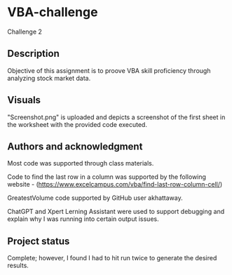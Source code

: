 # VBA-challenge
Challenge 2

## Description
Objective of this assignment is to proove VBA skill proficiency through analyzing stock market data.

## Visuals
"Screenshot.png" is uploaded and depicts a screenshot of the first sheet in the worksheet with the provided code executed.

## Authors and acknowledgment
Most code was supported through class materials.

Code to find the last row in a column was supported by the following website - (https://www.excelcampus.com/vba/find-last-row-column-cell/)

GreatestVolume code supported by GitHub user akhattaway. 

ChatGPT and Xpert Lerning Assistant were used to support debugging and explain why I was running into certain output issues.


## Project status
Complete; however, I found I had to hit run twice to generate the desired results.
